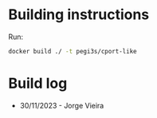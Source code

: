 # Building instructions

Run:

```bash
docker build ./ -t pegi3s/cport-like
```

# Build log

- 30/11/2023 - Jorge Vieira
